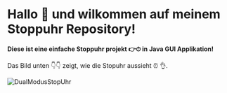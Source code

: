 # Hallo 👋 und wilkommen auf meinem Stoppuhr Repository!

**Diese ist eine einfache Stoppuhr projekt 👉⏱ in Java GUI Applikation!**

Das Bild unten 👇👇 zeigt, wie die Stopuhr aussieht ⏰ 👌.

![DualModusStopUhr](https://user-images.githubusercontent.com/71266593/94337085-0fc0a380-ffe8-11ea-9f7b-6b29677e56ab.PNG)

